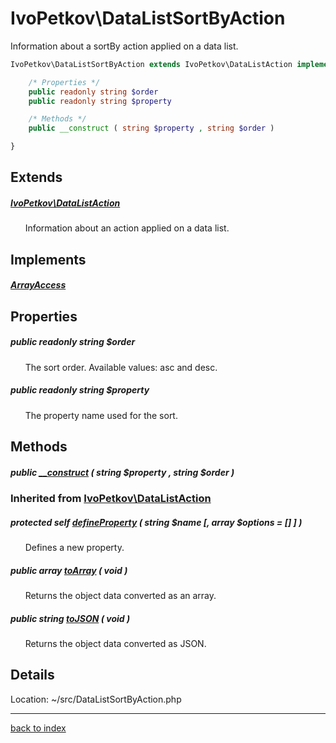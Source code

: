 # IvoPetkov\DataListSortByAction

Information about a sortBy action applied on a data list.

```php
IvoPetkov\DataListSortByAction extends IvoPetkov\DataListAction implements ArrayAccess {

	/* Properties */
	public readonly string $order
	public readonly string $property

	/* Methods */
	public __construct ( string $property , string $order )

}
```

## Extends

##### [IvoPetkov\DataListAction](ivopetkov.datalistaction.class.md)

&nbsp;&nbsp;&nbsp;&nbsp;&nbsp;&nbsp;Information about an action applied on a data list.

## Implements

##### [ArrayAccess](http://php.net/manual/en/class.arrayaccess.php)

## Properties

##### public readonly string $order

&nbsp;&nbsp;&nbsp;&nbsp;&nbsp;&nbsp;The sort order. Available values: asc and desc.

##### public readonly string $property

&nbsp;&nbsp;&nbsp;&nbsp;&nbsp;&nbsp;The property name used for the sort.

## Methods

##### public [__construct](ivopetkov.datalistsortbyaction.__construct.method.md) ( string $property , string $order )

### Inherited from [IvoPetkov\DataListAction](ivopetkov.datalistaction.class.md)

##### protected self [defineProperty](ivopetkov.datalistaction.defineproperty.method.md) ( string $name [, array $options = [] ] )

&nbsp;&nbsp;&nbsp;&nbsp;&nbsp;&nbsp;Defines a new property.

##### public array [toArray](ivopetkov.datalistaction.toarray.method.md) ( void )

&nbsp;&nbsp;&nbsp;&nbsp;&nbsp;&nbsp;Returns the object data converted as an array.

##### public string [toJSON](ivopetkov.datalistaction.tojson.method.md) ( void )

&nbsp;&nbsp;&nbsp;&nbsp;&nbsp;&nbsp;Returns the object data converted as JSON.

## Details

Location: ~/src/DataListSortByAction.php

---

[back to index](index.md)


